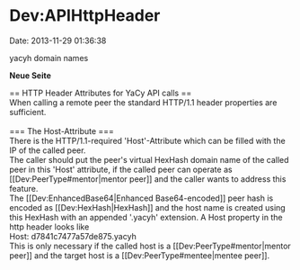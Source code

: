 Dev:APIHttpHeader
=================

Date: 2013-11-29 01:36:38

yacyh domain names

**Neue Seite**

<div>

== HTTP Header Attributes for YaCy API calls ==\
When calling a remote peer the standard HTTP/1.1 header properties are
sufficient.\
\
=== The Host-Attribute ===\
There is the HTTP/1.1-required \'Host\'-Attribute which can be filled
with the IP of the called peer.\
The caller should put the peer\'s virtual HexHash domain name of the
called peer in this \'Host\' attribute, if the called peer can operate
as \[\[Dev:PeerType\#mentor\|mentor peer\]\] and the caller wants to
address this feature.\
The \[\[Dev:EnhancedBase64\|Enhanced Base64-encoded\]\] peer hash is
encoded as \[\[Dev:HexHash\|HexHash\]\] and the host name is created
using this HexHash with an appended \'.yacyh\' extension. A Host
property in the http header looks like\
Host: d7841c7477a57de875.yacyh\
This is only necessary if the called host is a
\[\[Dev:PeerType\#mentor\|mentor peer\]\] and the target host is a
\[\[Dev:PeerType\#mentee\|mentee peer\]\].

</div>
